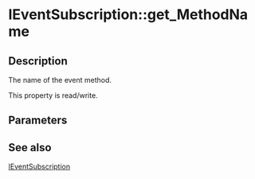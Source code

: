 # IEventSubscription::get_MethodName

## Description

The name of the event method.

This property is read/write.

## Parameters

## See also

[IEventSubscription](https://learn.microsoft.com/windows/desktop/api/eventsys/nn-eventsys-ieventsubscription)
